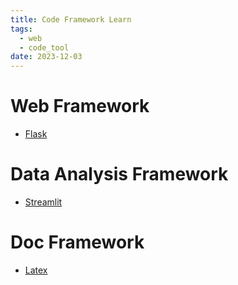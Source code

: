 ```yaml
---
title: Code Framework Learn
tags:
  - web
  - code_tool
date: 2023-12-03
---
```


# Web Framework

* [Flask](computer_sci/code_frame_learn/web/flask/MOC.md)

# Data Analysis Framework

* [Streamlit](computer_sci/code_frame_learn/data/streamlit/MOC.md)

# Doc Framework

* [Latex](computer_sci/code_frame_learn/doc/latex/MOC.md)